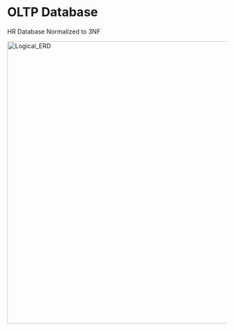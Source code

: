 # OLTP Database
 HR Database Normalized to 3NF

<img width="647" alt="Logical_ERD" src="https://github.com/user-attachments/assets/f555e738-db0e-46e1-841e-b29e38c87718">
